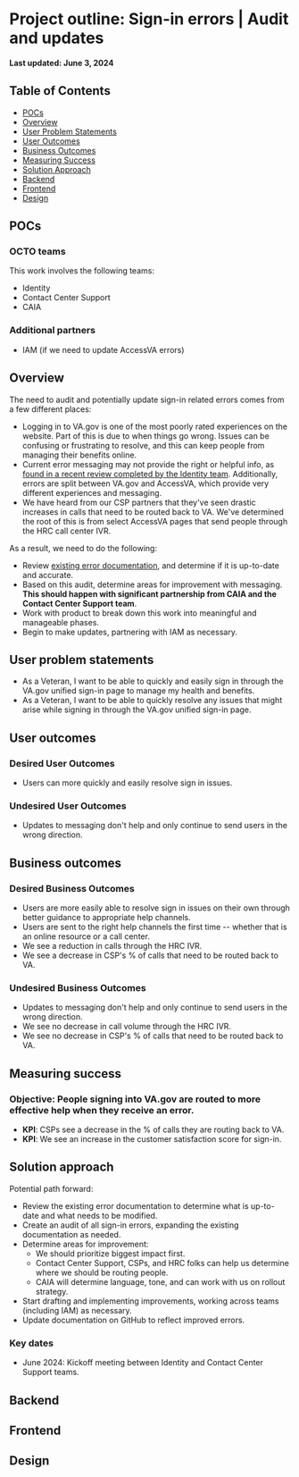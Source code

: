 # Project outline: Sign-in errors | Audit and updates

**Last updated: June 3, 2024**

## Table of Contents

- [POCs](#pocs)
- [Overview](#overview)
- [User Problem Statements](#user-problem-statements)
- [User Outcomes](#user-outcomes)
- [Business Outcomes](#business-outcomes)
- [Measuring Success](#measuring-success)
- [Solution Approach](#solution-approach)
- [Backend](#backend)
- [Frontend](#frontend)
- [Design](#design)

## POCs

### OCTO teams

This work involves the following teams:

- Identity
- Contact Center Support
- CAIA

### Additional partners

- IAM (if we need to update AccessVA errors)

## Overview

The need to audit and potentially update sign-in related errors comes from a few different places:

- Logging in to VA.gov is one of the most poorly rated experiences on the website. Part of this is due to when things go wrong. Issues can be confusing or frustrating to resolve, and this can keep people from managing their benefits online.
- Current error messaging may not provide the right or helpful info, as [found in a recent review completed by the Identity team](https://github.com/department-of-veterans-affairs/va.gov-team/blob/master/products/identity/Research/2024-04%20FE%20Sign%20in%20Flows/Front%20end%20sign%20in%20flow%20-%20discovery%20research.md#1-error-messaging). Additionally, errors are split between VA.gov and AccessVA, which provide very different experiences and messaging.
- We have heard from our CSP partners that they've seen drastic increases in calls that need to be routed back to VA. We've determined the root of this is from select AccessVA pages that send people through the HRC call center IVR.

As a result, we need to do the following:

- Review [existing error documentation](https://github.com/department-of-veterans-affairs/va.gov-team/tree/master/products/identity/login/error-messages#readme), and determine if it is up-to-date and accurate.
- Based on this audit, determine areas for improvement with messaging. **This should happen with significant partnership from CAIA and the Contact Center Support team**.
- Work with product to break down this work into meaningful and manageable phases.
- Begin to make updates, partnering with IAM as necessary.

## User problem statements

- As a Veteran, I want to be able to quickly and easily sign in through the VA.gov unified sign-in page to manage my health and benefits.
- As a Veteran, I want to be able to quickly resolve any issues that might arise while signing in through the VA.gov unified sign-in page.

## User outcomes

### Desired User Outcomes

- Users can more quickly and easily resolve sign in issues.

### Undesired User Outcomes

- Updates to messaging don't help and only continue to send users in the wrong direction.

## Business outcomes

### Desired Business Outcomes

- Users are more easily able to resolve sign in issues on their own through better guidance to appropriate help channels.
- Users are sent to the right help channels the first time -- whether that is an online resource or a call center.
- We see a reduction in calls through the HRC IVR.
- We see a decrease in CSP's % of calls that need to be routed back to VA.

### Undesired Business Outcomes

- Updates to messaging don't help and only continue to send users in the wrong direction.
- We see no decrease in call volume through the HRC IVR.
- We see no decrease in CSP's % of calls that need to be routed back to VA.

## Measuring success

### Objective: People signing into VA.gov are routed to more effective help when they receive an error.

- **KPI**: CSPs see a decrease in the % of calls they are routing back to VA.
- **KPI**: We see an increase in the customer satisfaction score for sign-in.

## Solution approach

Potential path forward:

- Review the existing error documentation to determine what is up-to-date and what needs to be modified.
- Create an audit of all sign-in errors, expanding the existing documentation as needed.
- Determine areas for improvement:
  - We should prioritize biggest impact first.
  - Contact Center Support, CSPs, and HRC folks can help us determine where we should be routing people.
  - CAIA will determine language, tone, and can work with us on rollout strategy.
 - Start drafting and implementing improvements, working across teams (including IAM) as necessary.
 - Update documentation on GitHub to reflect improved errors.

### Key dates

- June 2024: Kickoff meeting between Identity and Contact Center Support teams.

## Backend
## Frontend
## Design
